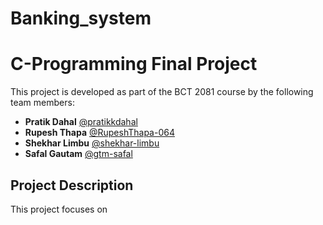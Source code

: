 # Banking_system
# C-Programming Final Project

This project is developed as part of the BCT 2081 course by the following team members:

- **Pratik Dahal** [@pratikkdahal](https://github.com/pratikkdahal)
- **Rupesh Thapa** [@RupeshThapa-064](https://github.com/RupeshThapa-064)
- **Shekhar Limbu** [@shekhar-limbu](https://github.com/shekhar-limbu)
- **Safal Gautam** [@gtm-safal](https://github.com/gtm-safal)

## Project Description
This project focuses on 
